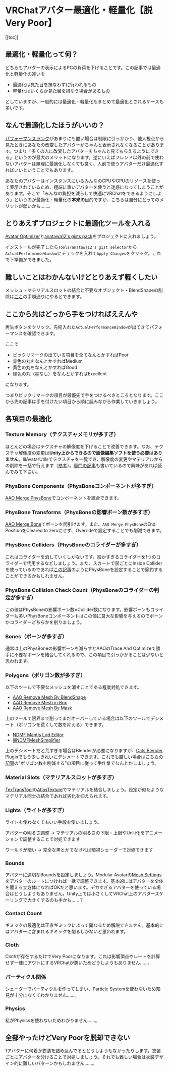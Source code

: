 # VRChatアバター最適化・軽量化【脱Very Poor】

[[toc]]

## 最適化・軽量化って何？

どちらもアバターの表示によるPCの負荷を下げることです。この記事では最適化と軽量化の違いを

- 最適化は見た目を損なわずに行われるもの
- 軽量化はいくらか見た目を損なう場合があるもの

としていますが、一般的には最適化・軽量化もまとめて最適化とされるケースも多いです。

## なんで最適化したほうがいいの？

[パフォーマンスランク](https://creators.vrchat.com/avatars/avatar-performance-ranking-system/)があまりにも酷い場合は制限に引っかかり、他人視点から見たときにあなたの改変したアバターがちゃんと表示されなくなることがあります。つまり「多くの人に改変したアバターをちゃんと見てもらえるようにできる」というのが最大のメリットになります。逆にいえばフレンド以外の前で使わないアバターは無理に最適化しなくても良く、人前で使うアバターだけ最適化すればいいということでもあります。

あなたのアバターはインスタンスにいるみんなのCPUやGPUのリソースを使って表示されているため、極端に重いアバターを使うと迷惑になってしまうことがあります。そこで「みんなの負担を減らして快適にVRChatをできるようにしよう」というのが最適化・軽量化の**本来の**目的ですが、こちらは自分にとってのメリットが弱いかも……。

## とりあえずプロジェクトに最適化ツールを入れる

[Avatar Optimizer](https://vpm.anatawa12.com/avatar-optimizer/ja/)と[anatawa12's gists pack](https://vpm.anatawa12.com/gists/ja/)をプロジェクトに入れましょう。

インストールが完了したら`Tools/anatawa12's gist selector`から`ActualPerformanceWindow`にチェックを入れて`Apply Changes`をクリック。これで下準備ができました。

## 難しいことはわかんないけどとりあえず軽くしたい

メッシュ・マテリアルスロットの結合と不要なオブジェクト・BlendShapeの削除は[ここ](https://vpm.anatawa12.com/avatar-optimizer/ja/docs/tutorial/basic-usage/)の手順通りにやるとできます。

## ここから先はどっから手をつければええんや

再生ボタンをクリック。先程入れた`ActualPerformanceWindow`が出てきてパフォーマンスを確認できます。

ここで

- ビックリマークの出ている項目を全てなんとかすればPoor
- 赤色の丸をなんとかすればMedium
- 黄色の丸をなんとかすればGood
- 緑色の丸（星なし）をなんとかすればExcellent

になります。

つまりビックリマークの項目が最優先で手をつけるべきところとなります。ここから先の記事は手を付けたい項目から順に読みながら作業していきましょう。

## 各項目の最適化

### Texture Memory（テクスチャメモリが多すぎ）

ほとんどの場合はテクスチャの解像度を下げることで改善できます。なお、テクスチャ解像度の変更は**Unity上からできるので画像編集ソフトを使う必要はありません**。lilAvatarUtilsでテクスチャを一覧でき、解像度の変更やマテリアルからの削除を一括で行えます（[参考](https://note.com/coffee_monaka/n/n197fb85ade94)）。[専門の記事](https://qiita.com/lilxyzw/items/9aab99f976295971b8b0)も書いているので興味があれば読んでみて下さい。

### PhysBone Components（PhysBoneコンポーネントが多すぎ）

[AAO Merge PhysBone](https://vpm.anatawa12.com/avatar-optimizer/ja/docs/reference/merge-physbone/)でコンポーネントを統合できます。

### PhysBone Transforms（PhysBoneの影響ボーン数が多すぎ）

[AAO Merge Bone](https://vpm.anatawa12.com/avatar-optimizer/ja/docs/reference/merge-bone/)でボーンを間引けます。また、`AAO Merge PhysBone`のEnd PositionをCleared to zeroにせず、Overrideで設定することでも削減できます。

### PhysBone Colliders（PhysBoneのコライダーが多すぎ）

これはコライダーを消していくしかないです。細かすぎるコライダーを1つのコライダーで代用するなどしましょう。また、スカートで房ごとにInside Colliderを使っているのであれば[この記事](https://note.com/mikekirisima/n/n2fcb9e57f030)のようにPhysBoneを設定することで節約することができるかもしれません。

### PhysBone Collision Check Count（PhysBoneのコライダーの判定が多すぎ）

この値はPhysBoneの影響ボーン数×Collider数になります。影響ボーンもコライダーも多いPhysBoneコンポーネントはこの値に莫大な影響を与えるのでボーンかコライダーどちらかを削りましょう。

### Bones（ボーンが多すぎ）

通常は上のPhysBoneの影響ボーンを減らすとAAOのTrace And Optimizeで勝手に不要なボーンを結合してくれるので、この項目で引っかかることは少ないと思われます。

### Polygons（ポリゴン数が多すぎ）

以下のツールで不要なメッシュを消すことである程度対処できます。

- [AAO Remove Mesh By BlendShape](https://vpm.anatawa12.com/avatar-optimizer/ja/docs/reference/remove-mesh-by-blendshape/)
- [AAO Remove Mesh in Box](https://vpm.anatawa12.com/avatar-optimizer/ja/docs/reference/remove-mesh-in-box/)
- [AAO Remove Mesh By Mask](https://vpm.anatawa12.com/avatar-optimizer/ja/docs/reference/remove-mesh-by-mask/)

上のツールで限界まで削ってまだオーバーしている場合は以下のツールでデシメート（ポリゴンを荒くして数を抑える）できます。

- [NDMF Mantis Lod Editor](https://hitsub.booth.pm/items/5409262)
- [lilNDMFMeshSimplifier](https://github.com/lilxyzw/lilNDMFMeshSimplifier)

上のデシメートだと荒すぎる場合はBlenderが必要になりますが、[Cats Blender Plugin](https://github.com/absolute-quantum/cats-blender-plugin)でもう少しきれいにデシメートできます。これでも厳しい場合は[こちらの記事](https://creator.cluster.mu/2023/01/11/blender-3dweight/)の"ポリゴン数を削減する"の項目に従って手作業でなんとかしましょう。

### Material Slots（マテリアルスロットが多すぎ）

[TexTransTool](https://ttt.rs64.net/)の[AtlasTexture](https://ttt.rs64.net/docs/Tutorial/AtlasTexture-Tutorial)でマテリアルを結合しましょう。設定が似たようなマテリアル同士の結合であれば劣化を抑えられます。

### Lights（ライトが多すぎ）

ライトを使わなくてもいい手段を使いましょう。

アバターの明るさ調整
→ マテリアルの明るさの下限・上限やUnlit化をアニメーションで調整することで対処できます

ワールドが暗い
→ 完全な黒とかでなければ暗視シェーダーで対処できます

### Bounds

アバターに適切なBoundsを設定しましょう。Modular Avatarの[Mesh Settings](https://modular-avatar.nadena.dev/ja/docs/reference/mesh-settings)をアバターのルートにつければ一括で調整できます。基本的にはアバターを全体を覆える立方体になればOKだと思います。デカすぎるアバターを使っている場合はどうしようもありません。Unity上では小さくしてVRChat上のアバタースケーリングで大きくするのも手かも……？

### Contact Count

ギミックの最適化は正直ギミックによって異なるため解説できません。基本的にはアバターに含まれるギミックを削るしかないと思われます。

### Cloth

Clothが存在するだけでVery Poorになります。これは影響頂点やレートを計算せず一律にアウトにするVRChatが悪いためどうしようもありません……。

### パーティクル関係

シェーダーでパーティクルを作ってしまい、Particle Systemを使わないため知見が十分になくてわかりません……。

### Physics

私がPhysicsを使わないためわかりません……。

## 全部やったけどVery Poorを脱却できない

1アバターに何着か衣装を詰め込んでるとどうしようもなかったりします。衣装ごとにアバターを分けることで対処しましょう。それでも難しい場合は衣装デザイン的に難しいパターンかもしれません……。